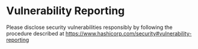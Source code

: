 # Vulnerability Reporting

Please disclose security vulnerabilities responsibly by following the procedure
described at https://www.hashicorp.com/security#vulnerability-reporting
